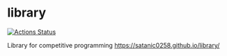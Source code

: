 # library
[![Actions Status](https://github.com/satanic0258/library/workflows/verify/badge.svg)](https://github.com/satanic0258/library/actions)

Library for competitive programming
https://satanic0258.github.io/library/

